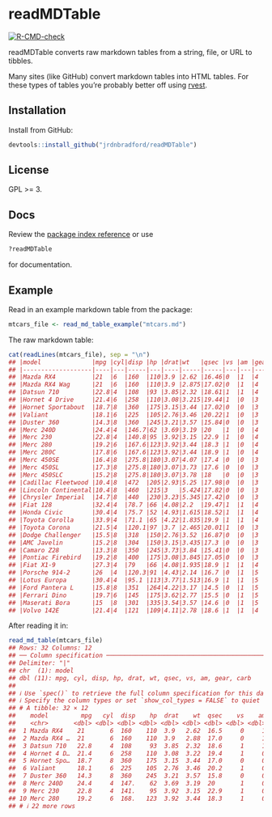 
# readMDTable

<!-- badges: start -->

[![R-CMD-check](https://github.com/jrdnbradford/readMDTable/actions/workflows/R-CMD-check.yaml/badge.svg)](https://github.com/jrdnbradford/readMDTable/actions/workflows/R-CMD-check.yaml)
<!-- badges: end -->

readMDTable converts raw markdown tables from a string, file, or URL to
tibbles.

Many sites (like GitHub) convert markdown tables into HTML tables. For
these types of tables you’re probably better off using
[rvest](https://rvest.tidyverse.org/).

## Installation

Install from GitHub:

``` r
devtools::install_github("jrdnbradford/readMDTable")
```

## License

GPL \>= 3.

## Docs

Review the [package index
reference](https://jrdnbradford.github.io/readMDTable/reference/index.html)
or use

``` r
?readMDTable
```

for documentation.

## Example

Read in an example markdown table from the package:

``` r
mtcars_file <- read_md_table_example("mtcars.md")
```

The raw markdown table:

``` r
cat(readLines(mtcars_file), sep = "\n")
## |model              |mpg |cyl|disp |hp |drat|wt   |qsec |vs |am |gear|carb|
## |-------------------|----|---|-----|---|----|-----|-----|---|---|----|----|
## |Mazda RX4          |21  |6  |160  |110|3.9 |2.62 |16.46|0  |1  |4   |4   |
## |Mazda RX4 Wag      |21  |6  |160  |110|3.9 |2.875|17.02|0  |1  |4   |4   |
## |Datsun 710         |22.8|4  |108  |93 |3.85|2.32 |18.61|1  |1  |4   |1   |
## |Hornet 4 Drive     |21.4|6  |258  |110|3.08|3.215|19.44|1  |0  |3   |1   |
## |Hornet Sportabout  |18.7|8  |360  |175|3.15|3.44 |17.02|0  |0  |3   |2   |
## |Valiant            |18.1|6  |225  |105|2.76|3.46 |20.22|1  |0  |3   |1   |
## |Duster 360         |14.3|8  |360  |245|3.21|3.57 |15.84|0  |0  |3   |4   |
## |Merc 240D          |24.4|4  |146.7|62 |3.69|3.19 |20   |1  |0  |4   |2   |
## |Merc 230           |22.8|4  |140.8|95 |3.92|3.15 |22.9 |1  |0  |4   |2   |
## |Merc 280           |19.2|6  |167.6|123|3.92|3.44 |18.3 |1  |0  |4   |4   |
## |Merc 280C          |17.8|6  |167.6|123|3.92|3.44 |18.9 |1  |0  |4   |4   |
## |Merc 450SE         |16.4|8  |275.8|180|3.07|4.07 |17.4 |0  |0  |3   |3   |
## |Merc 450SL         |17.3|8  |275.8|180|3.07|3.73 |17.6 |0  |0  |3   |3   |
## |Merc 450SLC        |15.2|8  |275.8|180|3.07|3.78 |18   |0  |0  |3   |3   |
## |Cadillac Fleetwood |10.4|8  |472  |205|2.93|5.25 |17.98|0  |0  |3   |4   |
## |Lincoln Continental|10.4|8  |460  |215|3   |5.424|17.82|0  |0  |3   |4   |
## |Chrysler Imperial  |14.7|8  |440  |230|3.23|5.345|17.42|0  |0  |3   |4   |
## |Fiat 128           |32.4|4  |78.7 |66 |4.08|2.2  |19.47|1  |1  |4   |1   |
## |Honda Civic        |30.4|4  |75.7 |52 |4.93|1.615|18.52|1  |1  |4   |2   |
## |Toyota Corolla     |33.9|4  |71.1 |65 |4.22|1.835|19.9 |1  |1  |4   |1   |
## |Toyota Corona      |21.5|4  |120.1|97 |3.7 |2.465|20.01|1  |0  |3   |1   |
## |Dodge Challenger   |15.5|8  |318  |150|2.76|3.52 |16.87|0  |0  |3   |2   |
## |AMC Javelin        |15.2|8  |304  |150|3.15|3.435|17.3 |0  |0  |3   |2   |
## |Camaro Z28         |13.3|8  |350  |245|3.73|3.84 |15.41|0  |0  |3   |4   |
## |Pontiac Firebird   |19.2|8  |400  |175|3.08|3.845|17.05|0  |0  |3   |2   |
## |Fiat X1-9          |27.3|4  |79   |66 |4.08|1.935|18.9 |1  |1  |4   |1   |
## |Porsche 914-2      |26  |4  |120.3|91 |4.43|2.14 |16.7 |0  |1  |5   |2   |
## |Lotus Europa       |30.4|4  |95.1 |113|3.77|1.513|16.9 |1  |1  |5   |2   |
## |Ford Pantera L     |15.8|8  |351  |264|4.22|3.17 |14.5 |0  |1  |5   |4   |
## |Ferrari Dino       |19.7|6  |145  |175|3.62|2.77 |15.5 |0  |1  |5   |6   |
## |Maserati Bora      |15  |8  |301  |335|3.54|3.57 |14.6 |0  |1  |5   |8   |
## |Volvo 142E         |21.4|4  |121  |109|4.11|2.78 |18.6 |1  |1  |4   |2   |
```

After reading it in:

``` r
read_md_table(mtcars_file)
## Rows: 32 Columns: 12
## ── Column specification ────────────────────────────────────────────────────────
## Delimiter: "|"
## chr  (1): model
## dbl (11): mpg, cyl, disp, hp, drat, wt, qsec, vs, am, gear, carb
## 
## ℹ Use `spec()` to retrieve the full column specification for this data.
## ℹ Specify the column types or set `show_col_types = FALSE` to quiet this message.
## # A tibble: 32 × 12
##    model         mpg   cyl  disp    hp  drat    wt  qsec    vs    am  gear  carb
##    <chr>       <dbl> <dbl> <dbl> <dbl> <dbl> <dbl> <dbl> <dbl> <dbl> <dbl> <dbl>
##  1 Mazda RX4    21       6  160    110  3.9   2.62  16.5     0     1     4     4
##  2 Mazda RX4 …  21       6  160    110  3.9   2.88  17.0     0     1     4     4
##  3 Datsun 710   22.8     4  108     93  3.85  2.32  18.6     1     1     4     1
##  4 Hornet 4 D…  21.4     6  258    110  3.08  3.22  19.4     1     0     3     1
##  5 Hornet Spo…  18.7     8  360    175  3.15  3.44  17.0     0     0     3     2
##  6 Valiant      18.1     6  225    105  2.76  3.46  20.2     1     0     3     1
##  7 Duster 360   14.3     8  360    245  3.21  3.57  15.8     0     0     3     4
##  8 Merc 240D    24.4     4  147.    62  3.69  3.19  20       1     0     4     2
##  9 Merc 230     22.8     4  141.    95  3.92  3.15  22.9     1     0     4     2
## 10 Merc 280     19.2     6  168.   123  3.92  3.44  18.3     1     0     4     4
## # ℹ 22 more rows
```
